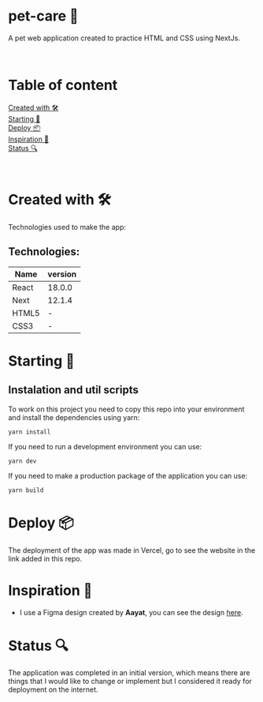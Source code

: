 # pet-care 🐶

A pet web application created to practice HTML and CSS using NextJs.

<br/>

# Table of content 

[Created with 🛠️](#id1) <br/>
[Starting 🚀](#id2) <br/>
[Deploy 📦](#id3) <br/>
[Inspiration 🎁](#id4) <br/>
[Status 🔍](#id5) <br/>

<br/>

# Created with 🛠️ <a name="id1"></a>

Technologies used to make the app:

## Technologies:

| Name | version |
| ---- | ------- |
| React | 18.0.0 |
| Next | 12.1.4 |
| HTML5 | - |
| CSS3 | - |

# Starting 🚀 <a name="id2"></a>
## Instalation and util scripts

To work on this project you need to copy this repo into your environment and install the dependencies using yarn:

```
yarn install
```

If you need to run a development environment you can use:

```
yarn dev
```

If you need to make a production package of the application you can use:

```
yarn build
```

# Deploy 📦 <a name="id3"></a>

The deployment of the app was made in Vercel, go to see the website in the link added in this repo.


# Inspiration 🎁 <a name="id4"></a>

* I use a Figma design created by **Aayat**, you can see the design [here](https://uxkiran.gumroad.com/l/hnklog). 

# Status 🔍 <a name="id5"></a>

The application was completed in an initial version, which means there are things that I would like to change or implement but I considered it ready for deployment on the internet.
